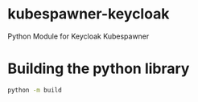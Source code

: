 # kubespawner-keycloak
Python Module for Keycloak Kubespawner

# Building the python library
```bash
python -m build
```